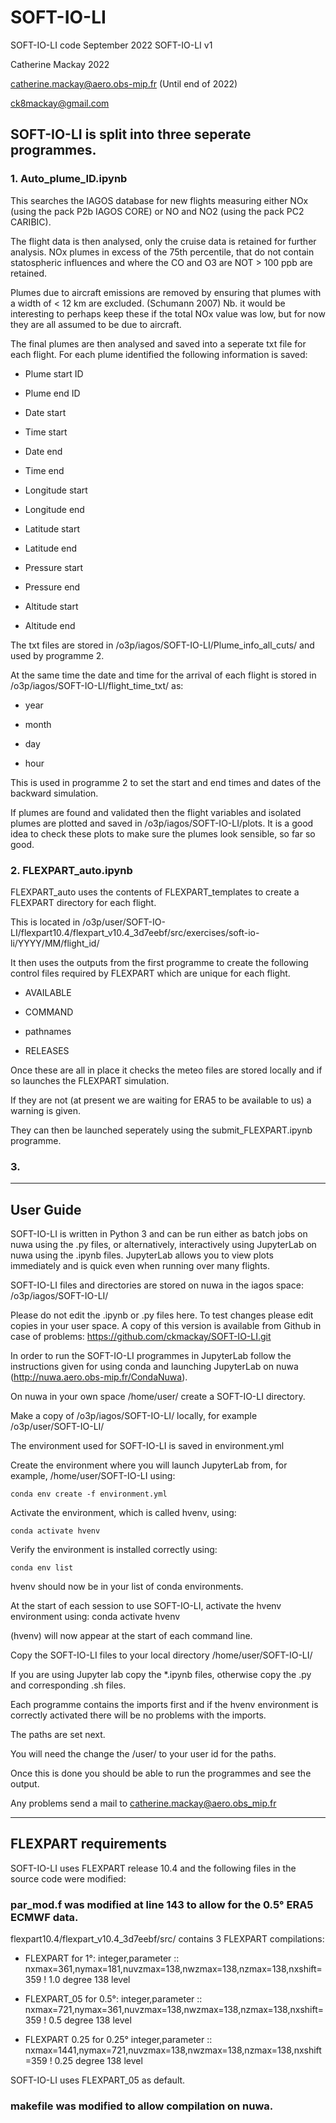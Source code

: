 # SOFT-IO-LI
SOFT-IO-LI code September 2022
SOFT-IO-LI v1

Catherine Mackay 2022

catherine.mackay@aero.obs-mip.fr (Until end of 2022)

ck8mackay@gmail.com

## SOFT-IO-LI is split into three seperate programmes.

### 1. Auto_plume_ID.ipynb

This searches the IAGOS database for new flights measuring either NOx
(using the pack P2b IAGOS CORE) or NO and NO2 (using the pack PC2 CARIBIC).

The flight data is then analysed, only the cruise data is retained for
further analysis. NOx plumes in excess of the 75th percentile, that do not
contain statospheric influences and where the CO and O3 are NOT > 100 ppb are retained.

Plumes due to aircraft emissions are removed by ensuring that plumes with a
width of < 12 km  are excluded. (Schumann 2007)
Nb. it would be interesting to perhaps keep these if the total NOx value was
low, but for now they are all assumed to be due to aircraft.

The final plumes are then analysed and saved into a seperate txt file for each
flight. For each plume identified the following information is saved:

- Plume start ID

- Plume end ID

- Date start

- Time start

- Date end

- Time end

- Longitude start

- Longitude end

- Latitude start

- Latitude end

- Pressure start

- Pressure end

- Altitude start

- Altitude end

The txt files are stored in /o3p/iagos/SOFT-IO-LI/Plume_info_all_cuts/ and used by
programme 2.

At the same time the date and time for the arrival of each flight is stored in
/o3p/iagos/SOFT-IO-LI/flight_time_txt/ as:

- year

- month

- day

- hour

This is used in programme 2 to set the start and end times and dates of the
backward simulation.

If plumes are found and validated then the flight variables and isolated
plumes are plotted and saved in /o3p/iagos/SOFT-IO-LI/plots. It is a good idea
to check these plots to make sure the plumes look sensible, so far so good.

### 2. FLEXPART_auto.ipynb

FLEXPART_auto uses the contents of FLEXPART_templates to create a FLEXPART
directory for each flight.

This is located in
/o3p/user/SOFT-IO-LI/flexpart10.4/flexpart_v10.4_3d7eebf/src/exercises/soft-io-li/YYYY/MM/flight_id/

It then uses the outputs from the first programme to create the following
control files required by FLEXPART which are unique for each flight.

- AVAILABLE

- COMMAND

- pathnames

- RELEASES

Once these are all in place it checks the meteo files are stored locally and
if so launches the FLEXPART simulation.

If they are not (at present we are waiting for ERA5 to be available to us) a
warning is given.

They can then be launched seperately using the submit_FLEXPART.ipynb programme.

### 3. 

********************************************************************************
## User Guide

SOFT-IO-LI is written in Python 3 and can be run either as batch jobs on nuwa
using the .py files, or alternatively, interactively using JupyterLab on nuwa
using the .ipynb files. JupyterLab allows you to view plots immediately and is
quick even when running over many flights.

SOFT-IO-LI files and directories are stored on nuwa in the iagos space:
/o3p/iagos/SOFT-IO-LI/

Please do not edit the .ipynb or .py files here.
To test changes please edit copies in your user space.
A copy of this version is available from Github in case of problems:
https://github.com/ckmackay/SOFT-IO-LI.git

In order to run the SOFT-IO-LI programmes in JupyterLab follow the
instructions given for using conda and launching JupyterLab on nuwa
(http://nuwa.aero.obs-mip.fr/CondaNuwa).

On nuwa in your own space /home/user/ create a SOFT-IO-LI directory.

Make a copy of /o3p/iagos/SOFT-IO-LI/ locally, for example /o3p/user/SOFT-IO-LI/

The environment used for SOFT-IO-LI is saved in environment.yml

Create the environment where you will launch JupyterLab from, for example,
/home/user/SOFT-IO-LI using:

	conda env create -f environment.yml

Activate the environment, which is called hvenv, using:

	conda activate hvenv

Verify the environment is installed correctly using:

	conda env list

hvenv should now be in your list of conda environments.

At the start of each session to use SOFT-IO-LI, activate the hvenv environment
using:
	conda activate hvenv

(hvenv) will now appear at the start of each command line.

Copy the SOFT-IO-LI files to your local directory /home/user/SOFT-IO-LI/

If you are using Jupyter lab copy the *.ipynb files, otherwise copy the .py
and corresponding .sh files.

Each programme contains the imports first and if the hvenv environment is
correctly activated there will be no problems with the imports.

The paths are set next.

You will need the change the /user/ to your user id for the paths.

Once this is done you should be able to run the programmes and see the output.

Any problems send a mail to catherine.mackay@aero.obs_mip.fr

********************************************************************************
## FLEXPART requirements

SOFT-IO-LI uses FLEXPART release 10.4 and the following files in the source code
were modified:

### par_mod.f was modified at line 143 to allow for the 0.5° ERA5 ECMWF data.

flexpart10.4/flexpart_v10.4_3d7eebf/src/ contains 3 FLEXPART compilations:

- FLEXPART for 1°:
integer,parameter :: nxmax=361,nymax=181,nuvzmax=138,nwzmax=138,nzmax=138,nxshift=359 ! 1.0 degree 138 level

- FLEXPART_05 for 0.5°:
integer,parameter :: nxmax=721,nymax=361,nuvzmax=138,nwzmax=138,nzmax=138,nxshift=359  ! 0.5 degree 138 level

- FLEXPART 0.25 for 0.25°
integer,parameter :: nxmax=1441,nymax=721,nuvzmax=138,nwzmax=138,nzmax=138,nxshift=359  ! 0.25 degree 138 level

SOFT-IO-LI uses FLEXPART_05 as default.

### makefile was modified to allow compilation on nuwa.



